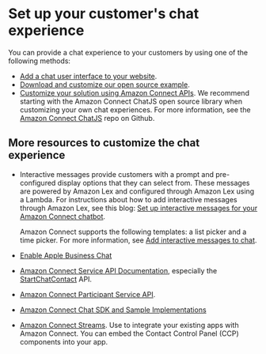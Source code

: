 # Set up your customer's chat experience<a name="enable-chat-in-app"></a>

You can provide a chat experience to your customers by using one of the following methods: 
+ [Add a chat user interface to your website](add-chat-to-website.md)\. 
+ [Download and customize our open source example](download-chat-example.md)\. 
+ [Customize your solution using Amazon Connect APIs](integrate-with-startchatconnect-api.md)\. We recommend starting with the Amazon Connect ChatJS open source library when customizing your own chat experiences\. For more information, see the [Amazon Connect ChatJS](https://github.com/amazon-connect/amazon-connect-chatjs) repo on Github\. 

## More resources to customize the chat experience<a name="more-resource-customize-chat"></a>
+ Interactive messages provide customers with a prompt and pre\-configured display options that they can select from\. These messages are powered by Amazon Lex and configured through Amazon Lex using a Lambda\. For instructions about how to add interactive messages through Amazon Lex, see this blog: [Set up interactive messages for your Amazon Connect chatbot](https://aws.amazon.com/blogs/contact-center/easily-set-up-interactive-messages-for-your-amazon-connect-chatbot/)\.

  Amazon Connect supports the following templates: a list picker and a time picker\. For more information, see [Add interactive messages to chat](interactive-messages.md)\. 
+  [Enable Apple Business Chat](apple-business-chat.md) 
+  [Amazon Connect Service API Documentation](https://docs.aws.amazon.com/connect/latest/APIReference), especially the [StartChatContact](https://docs.aws.amazon.com/connect/latest/APIReference/API_StartChatContact.html) API\.
+  [Amazon Connect Participant Service API](https://docs.aws.amazon.com/connect-participant/latest/APIReference/Welcome.html)\. 
+  [ Amazon Connect Chat SDK and Sample Implementations](https://github.com/amazon-connect/amazon-connect-chat-ui-examples/) 
+  [Amazon Connect Streams](https://github.com/aws/amazon-connect-streams)\. Use to integrate your existing apps with Amazon Connect\. You can embed the Contact Control Panel \(CCP\) components into your app\. 